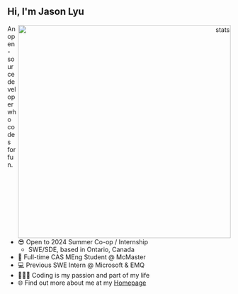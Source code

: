 ## Hi, I'm Jason Lyu

<a href="#stats" align="right">
  <picture>
    <source
      srcset="./stats/github_dark.svg" media="(prefers-color-scheme: dark)"
    />
    <source
      srcset="./stats/default.svg" media="(prefers-color-scheme: light), (prefers-color-scheme: no-preference)"
    />
    <img align="right" alt="stats" width="480px"/>
  </picture>
</a>

<!-- <a href="#stats" align="right">
  <picture>
    <source 
      srcset="https://github-readme-stats-x.vercel.app/api?username=xjasonlyu&show_icons=true&count_private=true&hide_border=true&include_all_commits=true&theme=github_dark"
      media="(prefers-color-scheme: dark)"
    />
    <source
      srcset="https://github-readme-stats-x.vercel.app/api?username=xjasonlyu&show_icons=true&count_private=true&hide_border=true&include_all_commits=true&theme=default"
      media="(prefers-color-scheme: light), (prefers-color-scheme: no-preference)"
    />
    <img align="right" alt="stats" width="480px"/>
  </picture>
</a> -->

<!-- <img align="right" src="https://github-readme-stats-x.vercel.app/api?username=xjasonlyu&show_icons=true&count_private=true&hide_border=true&include_all_commits=true" alt="stats" width="480px"> -->

An open-source developer who codes for fun.

- 😎 Open to 2024 Summer Co-op / Internship
  - SWE/SDE, based in Ontario, Canada
- 🏫 Full-time CAS MEng Student @ McMaster
- 💻 Previous SWE Intern @ Microsoft & EMQ
- 🧑🏻‍💻 Coding is my passion and part of my life
- 🌐 Find out more about me at my [Homepage](https://12x.me/)

<!--

How to reach me:

- 🐙 GitHub: [xjasonlyu](https://github.com/xjasonlyu)
- 📧 Email: [xjasonlyu@gmail.com](mailto:xjasonlyu@gmail.com)
-->
